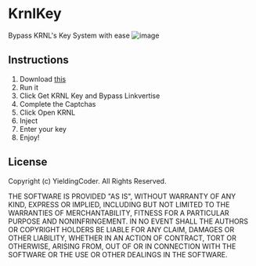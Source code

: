 # KrnlKey
Bypass KRNL's Key System with ease
![image](https://user-images.githubusercontent.com/90570076/167144793-4e760e22-7cc6-4794-8e9c-d3c3b8b2e069.png)

## Instructions

1. Download [this](https://github.com/YieldingExploiter/KrnlKey/releases/latest/download/KrnlKey.Bootstrapper.exe)
2. Run it
3. Click Get KRNL Key and Bypass Linkvertise
4. Complete the Captchas
5. Click Open KRNL
6. Inject
7. Enter your key
8. Enjoy!

## License
Copyright (c) YieldingCoder. All Rights Reserved.

THE SOFTWARE IS PROVIDED "AS IS", WITHOUT WARRANTY OF ANY KIND, EXPRESS OR IMPLIED, INCLUDING BUT NOT LIMITED TO THE WARRANTIES OF MERCHANTABILITY, FITNESS FOR A PARTICULAR PURPOSE AND NONINFRINGEMENT. IN NO EVENT SHALL THE AUTHORS OR COPYRIGHT HOLDERS BE LIABLE FOR ANY CLAIM, DAMAGES OR OTHER LIABILITY, WHETHER IN AN ACTION OF CONTRACT, TORT OR OTHERWISE, ARISING FROM, OUT OF OR IN CONNECTION WITH THE SOFTWARE OR THE USE OR OTHER DEALINGS IN THE SOFTWARE.
